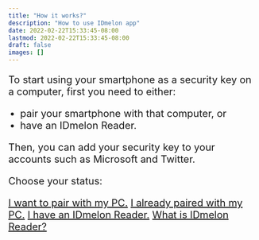 ```yaml
---
title: "How it works?"
description: "How to use IDmelon app"
date: 2022-02-22T15:33:45-08:00
lastmod: 2022-02-22T15:33:45-08:00
draft: false
images: []
---
```


To start using your smartphone as a security key on a computer, first you need to either:

- pair your smartphone with that computer, or
- have an IDmelon Reader.

Then, you can add your security key to your accounts such as Microsoft and Twitter.

Choose your status:

<a role="button" class="btn btn-primary btn-lg d-block mb-3" href="http://docs.idmelon.com/pages/pairing/step1">I want to pair with my PC.</a>
<a role="button" class="btn btn-primary btn-lg d-block mb-3" href="http://docs.idmelon.com/pages/setupasecuritykey">I already paired with my PC.</a>
<a role="button" class="btn btn-primary btn-lg d-block mb-3" href="http://docs.idmelon.com/pages/want-reader">I have an IDmelon Reader.</a>
<a role="button" class="btn btn-primary btn-lg d-block mb-3" href="http://docs.idmelon.com/pages/reader/index.html">What is IDmelon Reader?</a>

<style>@media (max-width: 480px) {.navbar, .footer { display: none; }}
h1{
    color : #4395ec;
}
p{
    font-size:20px;
}
li{
    font-size:20px;
}
</style>
